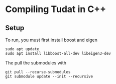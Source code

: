 # Compiling Tudat in C++

## Setup

To run, you must first install boost and eigen

```
sudo apt update
sudo apt install libboost-all-dev libeigen3-dev
```

The pull the submodules with 

```
git pull --recurse-submodules
git submodule update --init --recursive
```
